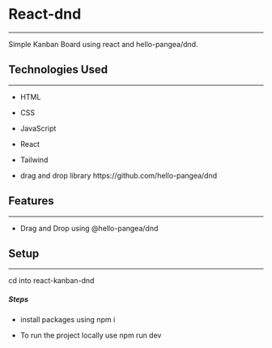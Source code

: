 <h1>React-dnd</h1>
<hr><p>Simple Kanban Board using react and hello-pangea/dnd.</p><h2>Technologies Used</h2>
<hr><ul>
<li>HTML</li>
</ul><ul>
<li>CSS</li>
</ul><ul>
<li>JavaScript</li>
</ul><ul>
<li>React</li>
</ul><ul>
<li>Tailwind</li>
</ul><ul>
<li>drag and drop library https://github.com/hello-pangea/dnd</li>
</ul><h2>Features</h2>
<hr><ul>
<li>Drag and Drop using @hello-pangea/dnd</li>
</ul><h2>Setup</h2>
<hr><p>cd into react-kanban-dnd</p><h5>Steps</h5><ul>
<li>install packages using npm i</li>
</ul><ul>
<li>To run the project locally use npm run dev</li>
</ul>